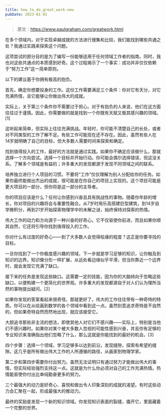 ```yaml
---
title: how_to_do_great_work-new
pubDate: 2023-01-01
---
```


> 原文：https://www.paulgraham.com/greatwork.html 

            
在多个领域内，对于实现卓越成就的方法进行搜集和比较，我们能找到哪些共通之处？我通过实践来探索这个问题。

这项尝试的部分目的是为了编写一份能够适用于任何领域工作者的指南。同时，我也对这些共通点的本质感到好奇。这个过程揭示了一个事实：成功并非仅仅依赖于“努力工作”这一简单原则。

以下的建议基于你拥有极高的抱负。

首先，确定你想要投身的工作。这份工作需要满足三个条件：你对它有天分，对它充满热情，且它能够让你做出伟大的成就。

实际上，关于第三个条件你不需要过于担心。对于有抱负的人来说，他们在这方面往往过于谨慎。因此，你需要做的就是找到一个你既有天赋又极其感兴趣的领域。[1]

这听起来简单，但实际上往往充满挑战。年轻时，你可能不清楚自己的长处，或者对不同类型的工作了解不足。有些工作可能现在还不存在。因此，虽然有些人在14岁就明确了自己的目标，但大多数人需要时间来探索和确定。

找到值得投入的工作，最好的方法就是通过实践。如果你不确定应该做什么，那就选择一个方向尝试。选择一个目标并开始行动。你可能会偶尔选择错误，但这没关系。了解多个领域是有益的；许多重大的发现都源于发现不同领域之间的联系。

培养独立进行个人项目的习惯。不要将“工作”仅仅理解为别人分配给你的任务。如果你最终能做出杰出的成就，很可能是在你自己的项目上实现的。这个项目可能是更大项目的一部分，但你将是这一部分的主导者。

你的项目应该是什么？任何让你感到兴奋且具有挑战性的事物。随着你年龄的增长，你对项目的兴趣将会与重要性融合。从7岁时用乐高搭建巨型建筑，到14岁自学微积分，再到21岁开始探索物理学中的未解之谜，始终保持对探索的热情。

伟大工作的动力和方向源于一种兴奋的好奇心。它不仅驱使你前进，而且如果你顺其自然，它还将引导你找到值得投入的工作。

你对什么有过度的好奇心——到了大多数人会觉得枯燥的程度？这正是你要寻找的目标。

一旦你找到了一个你极度感兴趣的领域，下一步就是学习足够的知识，让你触及到知识的边界。知识像分形一样扩展，从远处看边缘似乎平滑，但当你靠近一个边界时，就会发现它充满了缺口。

接下来的任务是发现这些缺口。这需要一定的技能，因为你的大脑倾向于忽略这些缺口，以便构建一个更简化的世界观。许多重大的发现都源自于对人们认为理所当然的事物提出疑问。[2]

如果你发现的答案看起来很奇怪，那就更好了。伟大的工作往往带有一种奇特的特质。你可以在从绘画到数学的各个领域中看到这一点。虽然刻意追求奇特是不自然的，但如果奇特自然而然地出现，就应该接受它。

大胆追寻那些非主流的想法，即使其他人对它们不感兴趣——实际上，特别是当他们不感兴趣时。如果你对某个被大多数人忽视的可能性感到兴奋，并且你有足够的专业知识来准确指出他们忽略了什么，那么这就是你能找到的最好的机会。[3]

四个步骤：选择一个领域，学习足够多以达到前沿，发现缝隙，探索有希望的缝隙。这几乎是所有做出伟大工作的人所遵循的路径，从画家到物理学家。

第二步和第四步需要你付出努力。虽然无法证明只有通过努力才能做出伟大的事情，但实际经验强烈支持这一点。这就是为什么你必须对自己的工作充满热情。热情能驱使你付出比单纯勤奋更多的努力。

三个最强大的动力是好奇心、喜悦和做出令人印象深刻的成就的渴望。有时这些动力会汇聚在一起，形成最强大的推动力。

最终的奖励是发现一个新的知识领域。你发现知识表面的裂缝，撬开它，里面藏着一个完整的世界。
